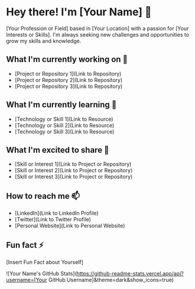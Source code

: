 # Hey there! I'm [Your Name] 👋

[Your Profession or Field] based in [Your Location] with a passion for [Your Interests or Skills]. I'm always seeking new challenges and opportunities to grow my skills and knowledge.

## What I'm currently working on 🔭

- [Project or Repository 1](Link to Repository)
- [Project or Repository 2](Link to Repository)
- [Project or Repository 3](Link to Repository)

## What I'm currently learning 🌱

- [Technology or Skill 1](Link to Resource)
- [Technology or Skill 2](Link to Resource)
- [Technology or Skill 3](Link to Resource)

## What I'm excited to share 💬

- [Skill or Interest 1](Link to Project or Repository)
- [Skill or Interest 2](Link to Project or Repository)
- [Skill or Interest 3](Link to Project or Repository)

## How to reach me 📫

- [LinkedIn](Link to LinkedIn Profile)
- [Twitter](Link to Twitter Profile)
- [Personal Website](Link to Personal Website)

## Fun fact ⚡

[Insert Fun Fact about Yourself]

![Your Name's GitHub Stats](https://github-readme-stats.vercel.app/api?username=[Your GitHub Username]&theme=dark&show_icons=true)

